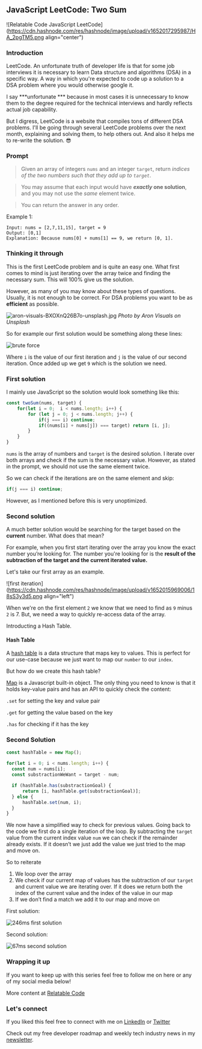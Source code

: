 ## JavaScript LeetCode: Two Sum


![Relatable Code JavaScript LeetCode](https://cdn.hashnode.com/res/hashnode/image/upload/v1652017295987/HA_2pgTM5.png align="center")

### Introduction

LeetCode. An unfortunate truth of developer life is that for some job interviews it is necessary to learn Data structure and algorithms (DSA) in a specific way. A way in which you're expected to code up a solution to a DSA problem where you would otherwise google it.

I say ***unfortunate *** because in most cases it is unnecessary to know them to the degree required for the technical interviews and hardly reflects actual job capability.

But I digress, LeetCode is a website that compiles tons of different DSA problems. I'll be going through several LeetCode problems over the next month, explaining and solving them, to help others out. And also it helps me to re-write the solution. 😎

### Prompt

>Given an array of integers `nums` and an integer `target`, return *indices of the two numbers such that they add up to `target`*.

> You may assume that each input would have ***exactly* one solution**, and you may not use the *same* element twice.

> You can return the answer in any order.

Example 1:

```text
Input: nums = [2,7,11,15], target = 9
Output: [0,1]
Explanation: Because nums[0] + nums[1] == 9, we return [0, 1].
```

### Thinking it through

This is the first LeetCode problem and is quite an easy one. What first comes to mind is just iterating over the array twice and finding the necessary sum. This will 100% give us the solution.

However, as many of you may know about these types of questions. Usually, it is not enough to be correct. For DSA problems you want to be as **efficient** as possible.

![aron-visuals-BXOXnQ26B7o-unsplash.jpg](https://cdn.hashnode.com/res/hashnode/image/upload/v1652014910383/fujVS3HuP.jpg)
_Photo by Aron Visuals on Unsplash_

So for example our first solution would be something along these lines:

![brute force](https://cdn.hashnode.com/res/hashnode/image/upload/v1652015420274/fSkf9b4o1.png)

Where `i` is the value of our first iteration and `j` is the value of our second iteration. Once added up we get `9` which is the solution we need.

### First solution

I mainly use JavaScript so the solution would look something like this:

```javascript
const twoSum(nums, target) {
    for(let i = 0;  i < nums.length; i++) {
        for (let j = 0; j < nums.length; j++) {
            if(j === i) continue;
            if((nums[i] + nums[j]) === target) return [i, j];
        }
    }
}
```
`nums` is the array of numbers and `target` is the desired solution. I iterate over both arrays and check if the sum is the necessary value. However, as stated in the prompt, we should not use the same element twice.

So we can check if the iterations are on the same element and skip:

```javascript
if(j === i) continue;
```
However, as I mentioned before this is very unoptimized. 

### Second solution

A much better solution would be searching for the target based on the **current** number. What does that mean?

For example, when you first start iterating over the array you know the exact number you’re looking for. The number you're looking for is the **result of the subtraction of the target and the current iterated value.**

Let's take our first array as an example.

![first iteration](https://cdn.hashnode.com/res/hashnode/image/upload/v1652015969006/18sS3y3d5.png align="left")

When we're on the first element `2` we know that we need to find as `9` minus `2` is 7. But, we need a way to quickly re-access data of the array.

Introducting a Hash Table.

#### Hash Table

A [hash table](https://en.wikipedia.org/wiki/Hash_table#:~:text=In%20computing%2C%20a%20hash%20table,desired%20value%20can%20be%20found.) is a data structure that maps key to values. This is perfect for our use-case because we just want to map our `number` to our `index`.

But how do we create this hash table?

[Map](https://developer.mozilla.org/en-US/docs/Web/JavaScript/Reference/Global_Objects/Map) is a Javascript built-in object. The only thing you need to know is that it holds key-value pairs and has an API to quickly check the content:

`.set` for setting the key and value pair

`.get` for getting the value based on the key

`.has` for checking if it has the key


### Second Solution

```javascript
const hashTable = new Map();
  
for(let i = 0; i < nums.length; i++) {
  const num = nums[i];
  const substractionWeWant = target - num;

  if (hashTable.has(substractionGoal) {
      return [i, hashTable.get(substractionGoal)];
  } else {
      hashTable.set(num, i);    
  }
}
```

We now have a simplified way to check for previous values. Going back to the code we first do a single iteration of the loop. By subtracting the `target` value from the current index value `num` we can check if the remainder already exists. If it doesn’t we just add the value we just tried to the map and move on.

So to reiterate

1. We loop over the array
2. We check if our current map of values has the subtraction of our `target` and current value we are iterating over. If it does we return both the index of the current value and the index of the value in our map
3. If we don’t find a match we add it to our map and move on

First solution:

![246ms first solution](https://cdn.hashnode.com/res/hashnode/image/upload/v1652016859386/pnWGBQQbk.png)

Second solution:

![67ms second solution](https://cdn.hashnode.com/res/hashnode/image/upload/v1652016877925/81s2igcnV.png)

### Wrapping it up

If you want to keep up with this series feel free to follow me on here or any of my social media below!

More content at [Relatable Code](https://relatablecode.com)

### Let's connect

If you liked this feel free to connect with me on [LinkedIn](https://www.linkedin.com/in/relatablecode) or [Twitter](https://twitter.com/relatablecoder)

Check out my free developer roadmap and weekly tech industry news in my [newsletter](https://relatablecode.substack.com/).